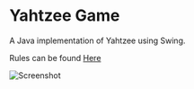 # Yahtzee Game

A Java implementation of Yahtzee using Swing.

Rules can be found [Here](http://www.yahtzee.org.uk/rules.html)

![Screenshot](http://ryanharrison.co.uk/wp-content/uploads/2011/10/YahtzeeGame.jpg)
